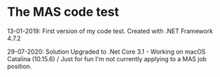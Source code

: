 # The MAS code test

13-01-2019: First version of my code test. Created with .NET Framework 4.7.2

29-07-2020: Solution Upgraded to .Net Core 3.1 - Working on macOS Catalina (10.15.6) / Just for fun I'm not currently applying to a MAS job position.
